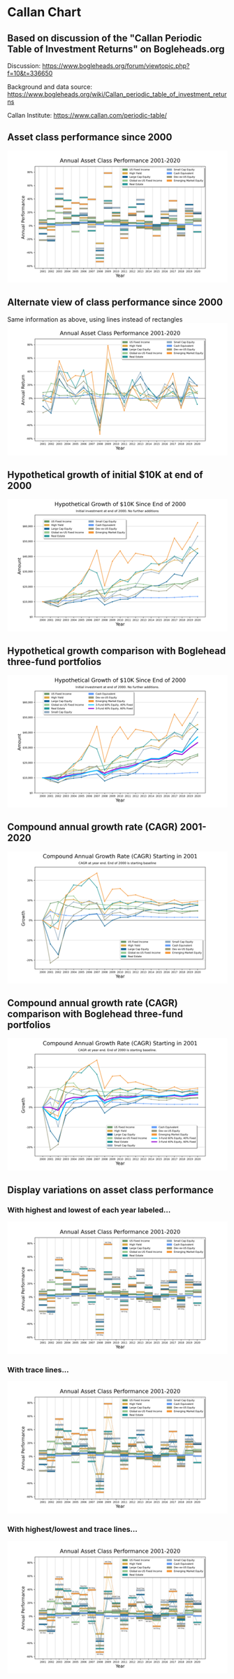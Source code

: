 # Callan Chart

## Based on discussion of the "Callan Periodic Table of Investment Returns" on Bogleheads.org

Discussion: https://www.bogleheads.org/forum/viewtopic.php?f=10&t=336650

Background and data source: https://www.bogleheads.org/wiki/Callan_periodic_table_of_investment_returns

Callan Institute: https://www.callan.com/periodic-table/


## Asset class performance since 2000
![Asset Classes](./images/callan_chart.png)

## Alternate view of class performance since 2000
Same information as above, using lines instead of rectangles
![Asset Classes with lines](./images/annual_returns.png)


## Hypothetical growth of initial $10K at end of 2000
![Hypothetical Growth](./images/callan_hyp_growth.png)

## Hypothetical growth comparison with Boglehead three-fund portfolios
![Hypothetical Growth Bogle](./images/callan_hyp_growth_bogle.png)

## Compound annual growth rate (CAGR) 2001-2020
![CAGR](./images/callan_cagr.png)

## Compound annual growth rate (CAGR) comparison with Boglehead three-fund portfolios
![CAGR Bogle](./images/callan_cagr_bogle.png)


## Display variations on asset class performance

### With highest and lowest of each year labeled...
![Minimum and Maximum](./images/callan_chart_minmax.png)

### With trace lines...
![Trace Lines](./images/callan_chart_lines.png)

### With highest/lowest and trace lines...
![Trace Lines](./images/callan_chart_lines_minmax.png)
